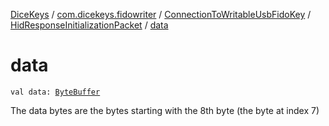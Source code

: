 [DiceKeys](../../../index.md) / [com.dicekeys.fidowriter](../../index.md) / [ConnectionToWritableUsbFidoKey](../index.md) / [HidResponseInitializationPacket](index.md) / [data](./data.md)

# data

`val data: `[`ByteBuffer`](https://docs.oracle.com/javase/8/docs/api/java/nio/ByteBuffer.html)

The data bytes are the bytes starting with the 8th byte (the byte at index 7)

